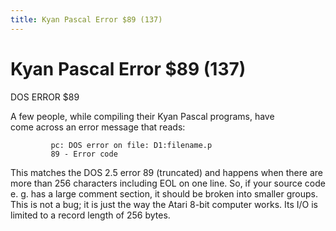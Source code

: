 ```yaml
---
title: Kyan Pascal Error $89 (137)
---
```

# Kyan Pascal Error $89 (137)  
  
DOS ERROR $89  
  
A few people, while compiling their Kyan Pascal programs, have  
come across an error message that reads:  
  
```
         pc: DOS error on file: D1:filename.p
         89 - Error code
```
  
This matches the DOS 2.5 error 89 (truncated) and happens when there are more than 256 characters including EOL on one line. So, if your source code e. g. has a large comment section, it should be broken into smaller groups. This is not a bug; it is just the way the Atari 8-bit computer works. Its I/O is limited to a record length of 256 bytes.  
